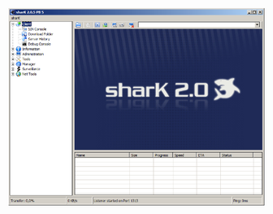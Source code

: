 ![Screenshot](https://raw.githubusercontent.com/Cryakl/Ultimate-RAT-Collection/refs/heads/main/Shark/sharK%202.0.5%20PB5/Screenshot.png)
